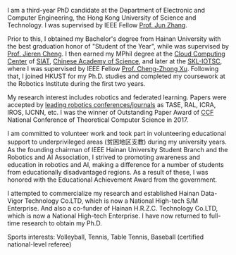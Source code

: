 I am a third-year PhD candidate at the Department of Electronic and Computer Engineering, the Hong Kong University of Science and Technology. I was supervised by IEEE Fellow [Prof. Jun Zhang](https://eejzhang.people.ust.hk/).

Prior to this, I obtained my Bachelor's degree from Hainan University with the best graduation honor of "Student of the Year", while was supervised by [Prof. Jieren Cheng](https://hd.hainanu.edu.cn/cs/info/1104/1857.htm). I then earned my MPhil degree at the [Cloud Computing Center](http://cloud.siat.ac.cn/cloud/) of [SIAT](https://www.siat.ac.cn/), [Chinese Academy of Science](https://www.cas.cn/), and later at the [SKL-IOTSC](https://skliotsc.um.edu.mo/), where I was supervised by IEEE Fellow [Prof. Cheng-Zhong Xu](https://www.fst.um.edu.mo/personal/czxu/). Following that, I joined HKUST for my Ph.D. studies and completed my coursework at the Robotics Institute during the first two years.

My research interest includes robotics and federated learning. Papers were accepted by [leading robotics conferences/journals](https://scholar.google.com/citations?view_op=top_venues&hl=zh-CN&vq=eng_robotics) as TASE, RAL, ICRA, IROS, IJCNN, etc. I was the winner of Outstanding Paper Award of [CCF](https://www.ccf.org.cn/en/) National Conference of Theoretical Computer Science in 2017.

I am committed to volunteer work and took part in volunteering educational support to underprivileged areas (贫困地区支教) during my university years. As the founding chairman of IEEE Hainan University Student Branch and the Robotics and AI Association, I strived to promoting awareness and education in robotics and AI, making a difference for a number of students from educationally disadvantaged regions. As a result of these, I was honored with the Educational Achievement Award from the government.

I attempted to commercialize my research and established Hainan Data-Vigor Technology Co.LTD, which is now a National High-tech S/M Enterprise. And also a co-funder of Hainan H.R.Z.C. Technology Co.LTD, which is now a National High-tech Enterprise. I have now returned to full-time research to obtain my Ph.D.

Sports interests: Volleyball, Tennis, Table Tennis, Baseball (certified national-level referee)
